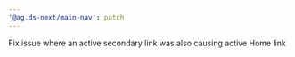 ```yaml
---
'@ag.ds-next/main-nav': patch
---
```


Fix issue where an active secondary link was also causing active Home link
